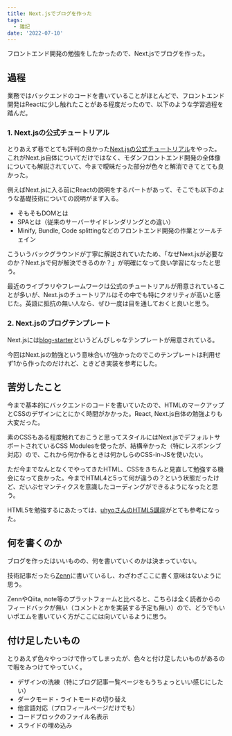 ```yaml
---
title: Next.jsでブログを作った
tags: 
  - 雑記
date: '2022-07-10'
---
```


フロントエンド開発の勉強をしたかったので、Next.jsでブログを作った。

## 過程

業務ではバックエンドのコードを書いていることがほとんどで、フロントエンド開発はReactに少し触れたことがある程度だったので、以下のような学習過程を踏んだ。

### 1. Next.jsの公式チュートリアル

とりあえず巷でとても評判の良かった[Next.jsの公式チュートリアル](https://nextjs.org/learn/foundations/about-nextjs)をやった。これがNext.js自体についてだけではなく、モダンフロントエンド開発の全体像についても解説されていて、今まで曖昧だった部分が色々と解消できてとても良かった。

例えばNext.jsに入る前にReactの説明をするパートがあって、そこでも以下のような基礎技術についての説明がまず入る。

- そもそもDOMとは
- SPAとは（従来のサーバーサイドレンダリングとの違い）
- Minify, Bundle, Code splittingなどのフロントエンド開発の作業とツールチェイン

こういうバックグラウンドが丁寧に解説されていたため、「なぜNext.jsが必要なのか？Next.jsで何が解決できるのか？」が明確になって良い学習になったと思う。

最近のライブラリやフレームワークは公式のチュートリアルが用意されていることが多いが、Next.jsのチュートリアルはその中でも特にクオリティが高いと感じた。英語に抵抗の無い人なら、ぜひ一度は目を通しておくと良いと思う。
### 2. Next.jsのブログテンプレート

Next.jsには[blog-starter](https://github.com/vercel/next.js/tree/canary/examples/blog-starter)というどんぴしゃなテンプレートが用意されている。

今回はNext.jsの勉強という意味合いが強かったのでこのテンプレートは利用せず1から作ったのだけれど、ときどき実装を参考にした。
## 苦労したこと

今まで基本的にバックエンドのコードを書いていたので、HTMLのマークアップとCSSのデザインにとにかく時間がかかった。React, Next.js自体の勉強よりも大変だった。

素のCSSもある程度触れておこうと思ってスタイルにはNext.jsでデフォルトサポートされているCSS Modulesを使ったが、結構辛かった（特にレスポンシブ対応）ので、これから何か作るときは何かしらのCSS-in-JSを使いたい。

ただ今までなんとなくでやってきたHTML、CSSをきちんと見直して勉強する機会になって良かった。今までHTML4と5って何が違うの？という状態だったけど、だいぶセマンティクスを意識したコーディングができるようになったと思う。

HTML5を勉強するにあたっては、[uhyoさんのHTML5講座](http://uhyohyo.sakura.tv/html/)がとても参考になった。
## 何を書くのか

ブログを作ったはいいものの、何を書いていくのかは決まっていない。

技術記事だったら[Zenn](https://zenn.dev/cizneeh)に書いているし、わざわざここに書く意味はないように思う。

ZennやQiita, note等のプラットフォームと比べると、こちらは全く読者からのフィードバックが無い（コメントとかを実装する予定も無い）ので、どうでもいいポエムを書いていく方がここには向いているように思う。

## 付け足したいもの

とりあえず色々やっつけで作ってしまったが、色々と付け足したいものがあるので暇をみつけてやっていく。

- デザインの洗練（特にブログ記事一覧ページをもうちょっといい感じにしたい）
- ダークモード・ライトモードの切り替え
- 他言語対応（プロフィールページだけでも）
- コードブロックのファイル名表示
- スライドの埋め込み